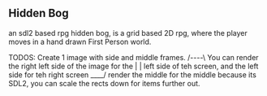 Hidden Bog
------------------------------
an sdl2 based rpg
hidden bog, is a grid based 2D rpg, where the player moves in a hand drawn First Person world.

TODOS:
Create 1 image with side and middle frames.
/----\  You can render the right left side of the image for the 
|    |  left side of teh screen, and the left side for teh right screen
\____/  render the middle for the middle
because its SDL2, you can scale the rects down for items further out.
